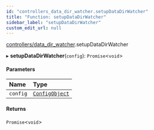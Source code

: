 ```yaml
---
id: "controllers_data_dir_watcher.setupDataDirWatcher"
title: "Function: setupDataDirWatcher"
sidebar_label: "setupDataDirWatcher"
custom_edit_url: null
---
```


[controllers/data_dir_watcher](/api/modules/controllers_data_dir_watcher.md).setupDataDirWatcher

▸ **setupDataDirWatcher**(`config`): `Promise`<`void`\>

#### Parameters

| Name | Type |
| :------ | :------ |
| `config` | [`ConfigObject`](/api/interfaces/api_model_config.ConfigObject.md) |

#### Returns

`Promise`<`void`\>
